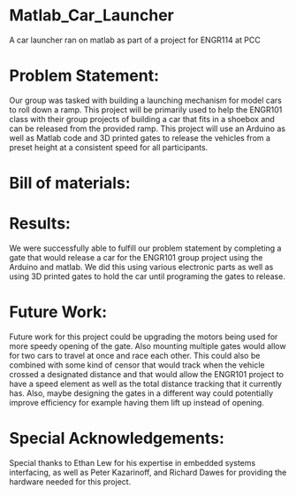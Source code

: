 # Matlab_Car_Launcher
A car launcher ran on matlab as part of a project for ENGR114 at PCC
# Problem Statement:
Our group was tasked with building a launching mechanism for model cars to roll down a ramp.  This project will be primarily used to help the ENGR101 class with their group projects of building a car that fits in a shoebox and can be released from the provided ramp.  This project will use an Arduino as well as Matlab code and 3D printed gates to release the vehicles from a preset height at a consistent speed for all participants.
# Bill of materials:

# Results:
We were successfully able to fulfill our problem statement by completing a gate that would release a car for the ENGR101 group project using the Arduino and matlab. We did this using various electronic parts as well as using 3D printed gates to hold the car until programing the gates to release.

# Future Work:
Future work for this project could be upgrading the motors being used for more speedy opening of the gate.  Also mounting multiple gates would allow for two cars to travel at once and race each other.  This could also be combined with some kind of censor that would track when the vehicle crossed a designated distance and that would allow the ENGR101 project to have a speed element as well as the total distance tracking that it currently has. Also, maybe designing the gates in a different way could potentially improve efficiency for example having them lift up instead of opening. 

# Special Acknowledgements:
Special thanks to Ethan Lew for his expertise in embedded systems interfacing, as well as Peter Kazarinoff, and Richard Dawes for providing the hardware needed for this project.
